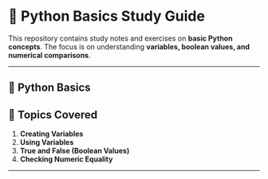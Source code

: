 # 🐍 Python Basics Study Guide

This repository contains study notes and exercises on **basic Python concepts**. The focus is on understanding **variables, boolean values, and numerical comparisons**.

---
## 📜 Python Basics


## 📌 Topics Covered

1. **Creating Variables**  
2. **Using Variables**  
3. **True and False (Boolean Values)**  
4. **Checking Numeric Equality**  

---
